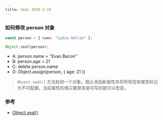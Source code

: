 ```yaml
---
title: Seal 2020-3-19
---
```


### 如何修改 person 对象

```js
const person = { name: "Lydia Hallie" };

Object.seal(person);
```

- A: person.name = "Evan Bacon"
- B: person.age = 21
- C: delete person.name
- D: Object.assign(person, { age: 21 })

> `Object.seal()` 方法封闭一个对象，阻止添加新属性并将所有现有属性标记为不可配置。当前属性的值只要原来是可写的就可以改变。

### 参考

- [Object.seal()](https://developer.mozilla.org/zh-CN/docs/Web/JavaScript/Reference/Global_Objects/Object/seal)
